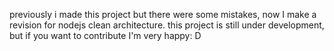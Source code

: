 previously i made this project but there were some mistakes, now I make a revision for nodejs clean architecture. this project is still under development, but if you want to contribute I'm very happy: D
